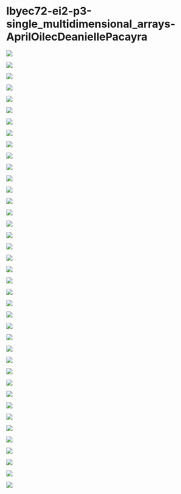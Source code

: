 # lbyec72-ei2-p3-single_multidimensional_arrays-AprilOilecDeaniellePacayra

![](~1.PNG)

![](~2.PNG)

![](~3.PNG)

![](~4.PNG)

![](~5.PNG)

![](~6.PNG)

![](~7.PNG)

![](~8.PNG)

![](~9.PNG)

![](~10.PNG)

![](~11.PNG)

![](~12.PNG)

![](~13.PNG)

![](~14.PNG)

![](~15.PNG)

![](~16.PNG)

![](~17.PNG)

![](~18.PNG)

![](~19.PNG)

![](~20.PNG)

![](~21.PNG)

![](~22.PNG)

![](~23.PNG)

![](~24.PNG)

![](~25.PNG)

![](~26.PNG)

![](27.PNG)

![](~28.PNG)

![](~29.PNG)

![](~30.PNG)

![](~31.PNG)

![](~32.PNG)

![](~33.PNG)

![](~34.PNG)

![](~35.PNG)

![](~36.PNG)

![](~37.PNG)

![](~38.PNG)

![](~39.PNG)
